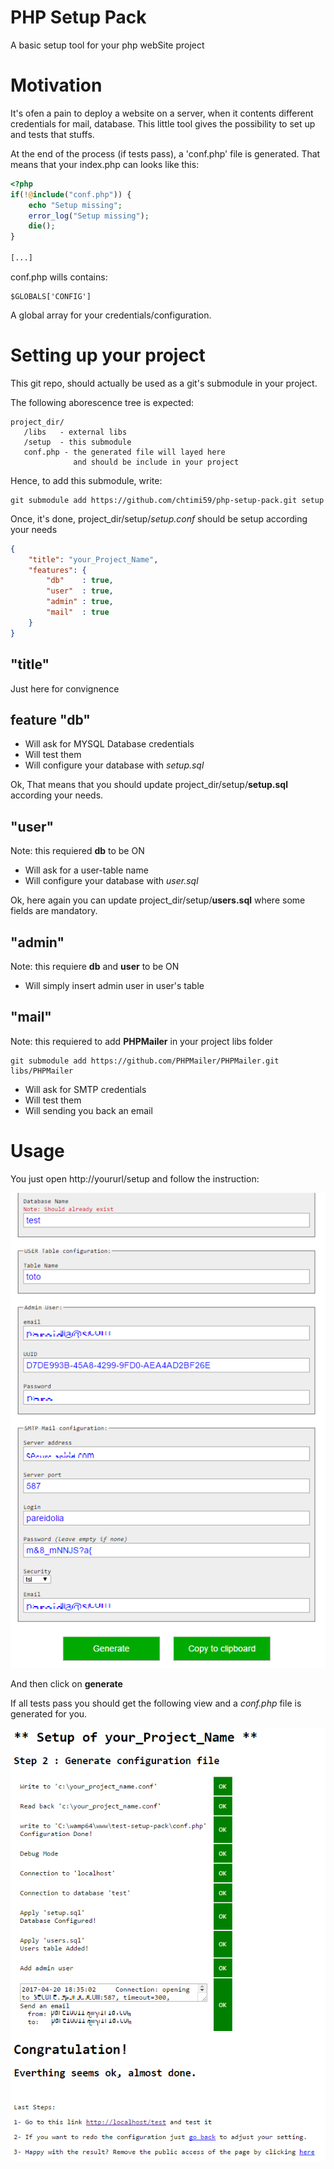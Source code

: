# PHP Setup Pack
A basic setup tool for your php webSite project

# Motivation
It's ofen a pain to deploy a website on a server, when it contents different credentials for mail, database.
This little tool gives the possibility to set up and tests that stuffs.

At the end of the process (if tests pass), a 'conf.php' file is generated. That means that your index.php can looks like this:

```php
<?php
if(!@include("conf.php")) {
    echo "Setup missing";
    error_log("Setup missing");
    die();
}

[...]

```

conf.php wills contains:
```
$GLOBALS['CONFIG']
```

A global array for your credentials/configuration.


# Setting up your project

This git repo, should actually be used as a git's submodule in your project.

The following aborescence tree is expected:

```
project_dir/
   /libs   - external libs
   /setup  - this submodule
   conf.php - the generated file will layed here
              and should be include in your project
```

Hence, to add this submodule, write:
```
git submodule add https://github.com/chtimi59/php-setup-pack.git setup
```

Once, it's done, project_dir/setup/*setup.conf* should be setup according your needs

```json
{
    "title": "your_Project_Name",
    "features": {
        "db"    : true,
        "user"  : true,
        "admin" : true,
        "mail"  : true
    }
}    
```

## "title"
Just here for convignence

## feature "db"
- Will ask for MYSQL Database credentials
- Will test them
- Will configure your database with *setup.sql*

Ok, That means that you should update project_dir/setup/**setup.sql** according your needs.

## "user"
Note: this requiered **db** to be ON
- Will ask for a user-table name
- Will configure your database with *user.sql*

Ok, here again you can update project_dir/setup/**users.sql** where some fields are mandatory.

## "admin"
Note: this requiere **db** and **user** to be ON
- Will simply insert admin user in user's table

## "mail"
Note: this requiered to add **PHPMailer** in your project libs folder
```
git submodule add https://github.com/PHPMailer/PHPMailer.git libs/PHPMailer
```
- Will ask for SMTP credentials
- Will test them
- Will sending you back an email

# Usage
You just open http://yoururl/setup and follow the instruction:

![alt tag](https://raw.githubusercontent.com/chtimi59/php-setup-pack/master/docs/page1.png)

And then click on **generate**

If all tests pass you should get the following view and a *conf.php* file is generated for you.

![alt tag](https://raw.githubusercontent.com/chtimi59/php-setup-pack/master/docs/page2.png)





